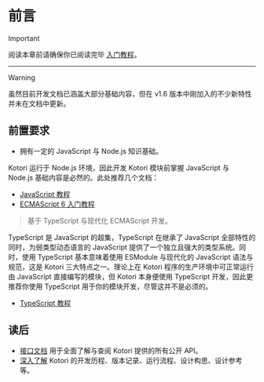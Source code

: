 # 前言

> [!IMPORTANT]
> 阅读本章前请确保你已阅读完毕 [入门教程](../basic/start)。

---

> [!WARNING]
> 虽然目前开发文档已涵盖大部分基础内容，但在 v1.6 版本中刚加入的不少新特性并未在文档中更新。

## 前置要求

- 拥有一定的 JavaScript 与 Node.js 知识基础。

Kotori 运行于 Node.js 环境，因此开发 Kotori 模块前掌握 JavaScript 与 Node.js 基础内容是必然的。此处推荐几个文档：

- [JavaScript 教程](https://wangdoc.com/javascript)
- [ECMAScript 6 入门教程](https://es6.ruanyifeng.com/)

> 基于 TypeScript 与现代化 ECMAScript 开发。

TypeScript 是 JavaScript 的超集，TypeScript 在继承了 JavaScript 全部特性的同时，为弱类型动态语言的 JavaScript 提供了一个独立且强大的类型系统。同时，使用 TypeScript 基本意味着使用 ESModule 与现代化的 JavaScript 语法与规范，这是 Kotori 三大特点之一。理论上在 Kotori 程序的生产环境中可正常运行由 JavaScript 直接编写的模块，但 Kotori 本身便使用 TypeScript 开发，因此更推荐你使用 TypeScript 用于你的模块开发，尽管这并不是必须的。

- [TypeScript 教程](https://wangdoc.com/typescript)

## 读后

- [接口文档](../api/)
  用于全面了解与查阅 Kotori 提供的所有公开 API。
- [深入了解](../advanced/)
  Kotori 的开发历程、版本记录、运行流程、设计构思、设计参考等。
